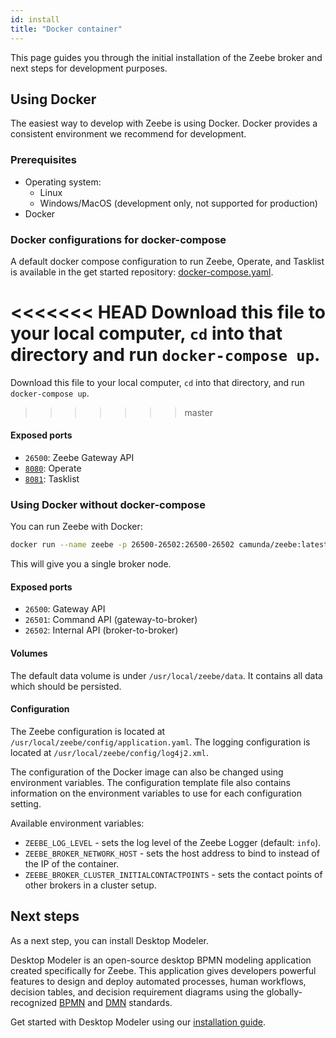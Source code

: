 ```yaml
---
id: install
title: "Docker container"
---
```


This page guides you through the initial installation of the Zeebe broker and next steps for development purposes.

## Using Docker

The easiest way to develop with Zeebe is using Docker. Docker provides a consistent environment we recommend for development.

### Prerequisites

- Operating system:
  - Linux
  - Windows/MacOS (development only, not supported for production)
- Docker

### Docker configurations for docker-compose

A default docker compose configuration to run Zeebe, Operate, and Tasklist is available in the get started repository: [docker-compose.yaml](https://github.com/camunda-cloud/camunda-cloud-get-started/blob/master/docker-compose.yaml).

<<<<<<< HEAD
Download this file to your local computer, `cd` into that directory and run `docker-compose up`. 
=======
Download this file to your local computer, `cd` into that directory, and run `docker-compose up`.
>>>>>>> master

#### Exposed ports

- `26500`: Zeebe Gateway API
- [`8080`](http://localhost:8080/): Operate
- [`8081`](http://localhost:8081/): Tasklist

### Using Docker without docker-compose

You can run Zeebe with Docker:

```bash
docker run --name zeebe -p 26500-26502:26500-26502 camunda/zeebe:latest
```

This will give you a single broker node.

#### Exposed ports

- `26500`: Gateway API
- `26501`: Command API (gateway-to-broker)
- `26502`: Internal API (broker-to-broker)

#### Volumes

The default data volume is under `/usr/local/zeebe/data`. It contains
all data which should be persisted.

#### Configuration

The Zeebe configuration is located at `/usr/local/zeebe/config/application.yaml`.
The logging configuration is located at `/usr/local/zeebe/config/log4j2.xml`.

The configuration of the Docker image can also be changed using environment
variables. The configuration template file also contains information on the environment
variables to use for each configuration setting.

Available environment variables:

- `ZEEBE_LOG_LEVEL` - sets the log level of the Zeebe Logger (default: `info`).
- `ZEEBE_BROKER_NETWORK_HOST` - sets the host address to bind to instead of the IP of the container.
- `ZEEBE_BROKER_CLUSTER_INITIALCONTACTPOINTS` - sets the contact points of other brokers in a cluster setup.

## Next steps

As a next step, you can install Desktop Modeler.

Desktop Modeler is an open-source desktop BPMN modeling application created specifically for Zeebe. This application gives developers powerful features to design and deploy automated processes, human workflows, decision tables, and decision requirement diagrams using the globally-recognized [BPMN](https://camunda.com/bpmn/) and [DMN](https://camunda.com/dmn/) standards.

Get started with Desktop Modeler using our [installation guide](/components/modeler/desktop-modeler/install-the-modeler.md).
